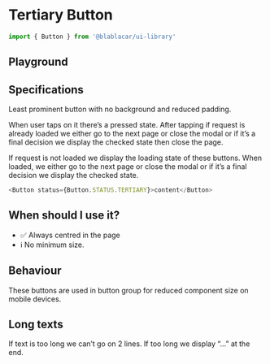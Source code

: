 # Tertiary Button

```js
import { Button } from '@blablacar/ui-library'
```

## Playground

<!-- STORY -->

## Specifications

Least prominent button with no background and reduced padding.

When user taps on it there’s a pressed state.
After tapping if request is already loaded we either go to the next page or close the modal or if it’s a final decision we display the checked state then close the page.

If request is not loaded we display the loading state of these buttons.
When loaded, we either go to the next page or close the modal or if it’s a final decision we display the checked state.

```js
<Button status={Button.STATUS.TERTIARY}>content</Button>
```

## When should I use it?

- ✅ Always centred in the page
- ℹ️ No minimum size.

## Behaviour

These buttons are used in button group for reduced component size on mobile devices.

## Long texts

If text is too long we can’t go on 2 lines. If too long we display “…” at the end.
